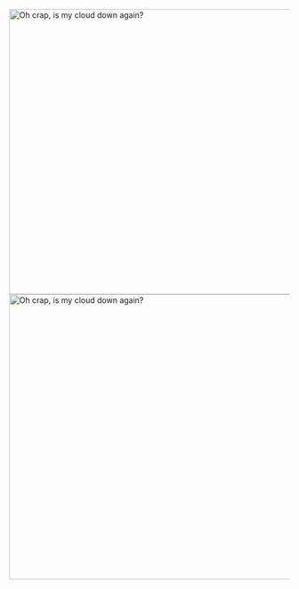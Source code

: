 <img src="https://cloudme.ga/x/xqtn5.gif" alt="Oh crap, is my cloud down again?" width="512">
<img src="https://github-readme-stats.vercel.app/api?username=kellphy&count_private=true&show_icons=true&theme=tokyonight" alt="Oh crap, is my cloud down again?" width="512">

<!--
**Kellphy/Kellphy** is a ✨ _special_ ✨ repository because its `README.md` (this file) appears on your GitHub profile.

Here are some ideas to get you started:

- 🔭 I’m currently working on ...
- 🌱 I’m currently learning ...
- 👯 I’m looking to collaborate on ...
- 🤔 I’m looking for help with ...
- 💬 Ask me about ...
- 📫 How to reach me: ...
- 😄 Pronouns: ...
- ⚡ Fun fact: ...
-->

